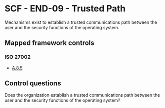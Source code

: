 # SCF - END-09 - Trusted Path
Mechanisms exist to establish a trusted communications path between the user and the security functions of the operating system.
## Mapped framework controls
### ISO 27002
- [A.8.5](../iso27002/a-8.md#a85)
  
## Control questions
Does the organization establish a trusted communications path between the user and the security functions of the operating system?
  